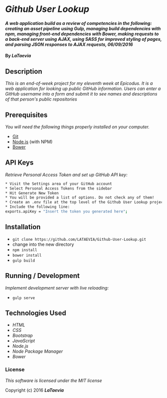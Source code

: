 # _Github User Lookup_

#### _A web application build as a review of competencies in the following: creating an asset pipeline using Gulp, managing build dependencies with npm, managing front-end dependencies with Bower, making requests to a back-end server using AJAX, using SASS for improved styling of pages, and parsing JSON responses to AJAX requests, 06/09/2016_

#### By _**LaTaevia**_

## Description

_This is an end-of-week project for my eleventh week at Epicodus. It is a web application for looking up public GitHub information. Users can enter a GitHub username into a form and submit it to see names and descriptions of that person's public repositories_

## Prerequisites

_You will need the following things properly installed on your computer._

* [Git](http://git-scm.com/)
* [Node.js](http://nodejs.org/) (with NPM)
* [Bower](http://bower.io/)	

## API Keys
_Retrieve Personal Access Token and set up GitHub API key:_
```sh
* Visit the Settings area of your GitHub account
* Select Personal Access Tokens from the sidebar
* Hit Generate New Token
* You will be provided a list of options. Do not check any of them!
* Create an .env file at the top level of the Github User Lookup project directory
* Include the following line:
exports.apiKey = "Insert the token you generated here";
```

## Installation

* `git clone https://github.com/LATAEVIA/Github-User-Lookup.git`
* change into the new directory
* `npm install`
* `bower install`
* `gulp build`

## Running / Development

_Implement development server with live reloading:_
* `gulp serve`

## Technologies Used

* _HTML_
* _CSS_
* _Bootstrap_
* _JavaScript_
* _Node.js_
* _Node Package Manager_
* _Bower_

### License

*This software is licensed under the MIT license*

Copyright (c) 2016 **_LaTaevia_**
